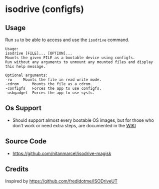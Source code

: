 # isodrive (configfs)

## Usage

Run `su` to be able to access and use the `isodrive` command.

```
Usage:
isodrive [FILE]... [OPTION]...
Mounts the given FILE as a bootable device using configfs.
Run without any arguments to unmount any mounted files and display this help message.

Optional arguments:
-rw		Mounts the file in read write mode.
-cdrom		Mounts the file as a cdrom.
-configfs	Forces the app to use configfs.
-usbgadget	Forces the app to use sysfs.
```

## Os Support
* Should support almost every bootable OS images, but for those who don't work or need extra steps, are documented in the [WIKI](https://github.com/nitanmarcel/isodrive/wiki)

## Source Code
* https://github.com/nitanmarcel/isodrive-magisk

## Credits

Inspired by https://github.com/fredldotme/ISODriveUT
